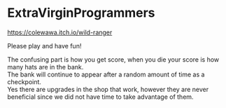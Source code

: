 # ExtraVirginProgrammers    
  
https://colewawa.itch.io/wild-ranger  
  
Please play and have fun!  
  
The confusing part is how you get score, when you die your score is how many hats are in the bank.  
The bank will continue to appear after a random amount of time as a checkpoint.  
Yes there are upgrades in the shop that work, however they are never beneficial since we did not have time to take advantage of them.

